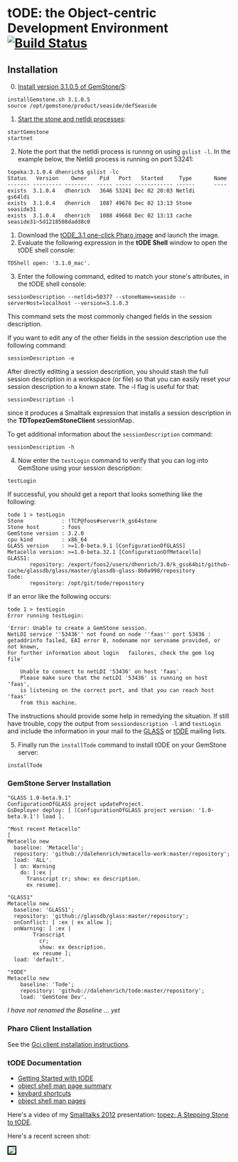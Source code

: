 # tODE: the Object-centric Development Environment [![Build Status](https://travis-ci.org/dalehenrich/tode.png?branch=master)](https://travis-ci.org/dalehenrich/tode)

## Installation

0. [Install version 3.1.0.5 of GemStone/S](http://seaside.gemtalksystems.com/downloads.html):

  ```Shell
  installGemstone.sh 3.1.0.5
  source /opt/gemstone/product/seaside/defSeaside
  ```
1. [Start the stone and netldi processes](https://code.google.com/p/glassdb/wiki/StartingANativeStone):

  ```Shell
  startGemstone
  startnet
  ```
2. Note the port that the netldi process is runnng on using `gslist -l`.
  In the example below, the Netldi process is running on port 53241:

  ```Shell
  topeka:3.1.0.4 dhenrich$ gslist -lc
  Status   Version    Owner    Pid   Port   Started     Type       Name
  ------- --------- --------- ----- ----- ------------ ------      ----
  exists  3.1.0.4   dhenrich   3646 53241 Dec 02 20:03 Netldi      gs64ldi
  exists  3.1.0.4   dhenrich   1087 49676 Dec 02 13:13 Stone       seaside31
  exists  3.1.0.4   dhenrich   1088 49668 Dec 02 13:13 cache       seaside31~5d1218508dadd8c0
  ```
1. Download the [tODE_3.1 one-click Pharo image](http://seaside.gemtalksystems.com/tODE/tODE_3.1.app.zip) and launch the image.
2. Evaluate the following expression in the **tODE Shell** window to
   open the tODE shell console:

  ```Smalltalk
  TDShell open: '3.1.0_mac'.
  ```
3. Enter the following command, edited to match your stone's
   attributes, in the tODE shell console:

  ```Shell
  sessionDescription --netldi=50377 --stoneName=seaside --serverHost=localhost --version=3.1.0.3
  ```
  This command sets the most commonly changed fields in the session
  description. 

  If you want to edit any of the other fields in
  the session description use the following command:

  ```Shell
  sessionDescription -e
  ```
  After directly editting a session description, you should stash the full session description
  in a workspace (or file) so that you can easily reset your session
  description to a known state. The -l flag is useful for that:

  ```Shell
  sessionDescription -l
  ```
  since it produces a Smalltalk expression that installs a session
  description in the **TDTopezGemStoneClient** sessionMap.
 
  To get additional information about the `sessionDescription` command:

  ```Shell
  sessionDescription -h
  ```
4. Now enter the `testLogin` command to verify that you can log into
   GemStone using your session description:

  ```Shell
  testLogin
  ```
  If successful, you should get a report that looks something like the following:

  ```
  tode 1 > testLogin
  Stone            : !TCP@foos#server!k_gs64stone
  Stone host       : foos
  GemStone version : 3.2.0
  cpu kind         : x86_64
  GLASS version    : >=1.0-beta.9.1 [ConfigurationOfGLASS]
  Metacello version: >=1.0-beta.32.1 [ConfigurationOfMetacello]
  GLASS1:
         repository: /export/foos2/users/dhenrich/3.0/k_gss64bit/github-cache/glassdb/glass/master/glassdb-glass-8b0a998/repository
  Tode:
         repository: /opt/git/tode/repository
  ```
  If an error like the following occurs:

  ```
  tode 1 > testLogin
  Error running testLogin:

  'Error: Unable to create a GemStone session.
  NetLDI service ''53436'' not found on node ''faas'' port 53436 :
  getaddrinfo failed, EAI error 8, nodename nor servname provided, or not known,  
  For further information about login   failures, check the gem log file'

	  Unable to connect to netLDI '53436' on host 'faas'.
	  Please make sure that the netLDI '53436' is running on host 'faas',
	  is listening on the correct port, and that you can reach host 'faas'
	  from this machine.
  ```
  The instructions should provide some help in remedying the situation.
  If still have trouble, copy the output from `sessiondescription -l` and `testLogin`
  and include the information in your mail to the 
  [GLASS](http://lists.gemtalksystems.com/mailman/listinfo/glass) or 
  [tODE](https://groups.google.com/forum/#!forum/tode_st) mailing
  lists.

5. Finally run the `installTode` command to install tODE on your
   GemStone server:

  ```Shell
  installTode
  ```

### GemStone Server Installation

```Smalltalk
"GLASS 1.0-beta.9.1"
ConfigurationOfGLASS project updateProject.
GsDeployer deploy: [ (ConfigurationOfGLASS project version: '1.0-beta.9.1') load ].

"Most recent Metacello"
[
Metacello new
  baseline: 'Metacello';
  repository: 'github://dalehenrich/metacello-work:master/repository';
  load: 'ALL'.
  ] on: Warning
    do: [:ex |
      Transcript cr; show: ex description.
      ex resume].

"GLASS1"
Metacello new
  baseline: 'GLASS1';
  repository: 'github://glassdb/glass:master/repository';
  onConflict: [ :ex | ex allow ];
  onWarning: [ :ex |
        Transcript
          cr;
          show: ex description.
        ex resume ];
  load: 'default'.

"tODE"
Metacello new
    baseline: 'Tode';
    repository: 'github://dalehenrich/tode:master/repository';
    load: 'GemStone Dev'.
```

*I have not renamed the Baseline ... yet*

### Pharo Client Installation

See the [Gci client installation instructions](https://github.com/dalehenrich/tode/blob/master/docs/GciClientInstallation.md).

### tODE Documentation

- [Getting Started with tODE](https://github.com/dalehenrich/tode/blob/master/docs/GettingStarted.md)
- [object shell man page summary](https://github.com/dalehenrich/tode/blob/master/docs/man/ManPageSummary.md)
- [keybard shortcuts](https://github.com/dalehenrich/tode/blob/master/docs/man/KeyboardMapSummary.md)
- [object shell man pages](https://github.com/dalehenrich/tode/tree/master/docs/man)

Here's a video of my 
[Smalltalks 2012](http://www.fast.org.ar/smalltalks2012?_s=bvlW29Av2dix9EWt&_k=OGfhqoGSxR431Tth) 
presentation:
[topez: A Stepping Stone to tODE](http://www.youtube.com/watch?v=pIp_Y46iB_I&list=PLCGAAdUizzH31VumrhrK2HHepHu3DBpY0&index=14).

Here's a recent screen shot:

<img style="border: 2px solid #000000;" src="https://raw.github.com/dalehenrich/tode/master/docs/screenShot_2013-03-10.png" />

[1]: http://www.pharo-project.org/pharo-download/release-1-4
[2]: http://gemstonesoup.wordpress.com/2012/09/21/gemstones-3-1-0-1-is-shipping/
[3]: http://community.gemstone.com/download/attachments/6816350/GS64-Topaz-3.0.pdf?version=1
[4]: http://www.pharo-project.org/pharo-download/release-2-0 

